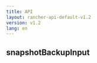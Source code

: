 ```yaml
---
title: API
layout: rancher-api-default-v1.2
version: v1.2
lang: en
---
```


## snapshotBackupInput





